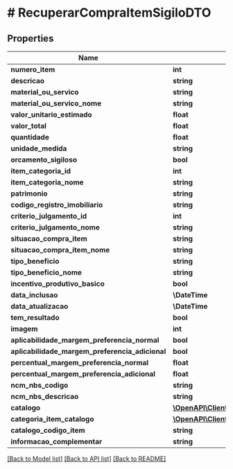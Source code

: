 # # RecuperarCompraItemSigiloDTO

## Properties

Name | Type | Description | Notes
------------ | ------------- | ------------- | -------------
**numero_item** | **int** |  | [optional]
**descricao** | **string** |  | [optional]
**material_ou_servico** | **string** |  | [optional]
**material_ou_servico_nome** | **string** |  | [optional]
**valor_unitario_estimado** | **float** |  | [optional]
**valor_total** | **float** |  | [optional]
**quantidade** | **float** |  | [optional]
**unidade_medida** | **string** |  | [optional]
**orcamento_sigiloso** | **bool** |  | [optional]
**item_categoria_id** | **int** |  | [optional]
**item_categoria_nome** | **string** |  | [optional]
**patrimonio** | **string** |  | [optional]
**codigo_registro_imobiliario** | **string** |  | [optional]
**criterio_julgamento_id** | **int** |  | [optional]
**criterio_julgamento_nome** | **string** |  | [optional]
**situacao_compra_item** | **string** |  | [optional]
**situacao_compra_item_nome** | **string** |  | [optional]
**tipo_beneficio** | **string** |  | [optional]
**tipo_beneficio_nome** | **string** |  | [optional]
**incentivo_produtivo_basico** | **bool** |  | [optional]
**data_inclusao** | **\DateTime** |  | [optional]
**data_atualizacao** | **\DateTime** |  | [optional]
**tem_resultado** | **bool** |  | [optional]
**imagem** | **int** |  | [optional]
**aplicabilidade_margem_preferencia_normal** | **bool** |  | [optional]
**aplicabilidade_margem_preferencia_adicional** | **bool** |  | [optional]
**percentual_margem_preferencia_normal** | **float** |  | [optional]
**percentual_margem_preferencia_adicional** | **float** |  | [optional]
**ncm_nbs_codigo** | **string** |  | [optional]
**ncm_nbs_descricao** | **string** |  | [optional]
**catalogo** | [**\OpenAPI\Client\Model\CatalogoDTO**](CatalogoDTO.md) |  | [optional]
**categoria_item_catalogo** | [**\OpenAPI\Client\Model\DominioGenericoDTO**](DominioGenericoDTO.md) |  | [optional]
**catalogo_codigo_item** | **string** |  | [optional]
**informacao_complementar** | **string** |  | [optional]

[[Back to Model list]](../../README.md#models) [[Back to API list]](../../README.md#endpoints) [[Back to README]](../../README.md)

